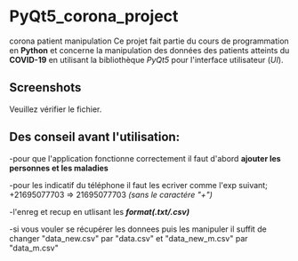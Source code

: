 # PyQt5_corona_project
corona patient manipulation 
Ce projet fait partie du cours de programmation en **Python** et concerne la manipulation des données des patients atteints du **COVID-19** en utilisant la bibliothèque _PyQt5_ pour l'interface utilisateur (_UI_).


## Screenshots 


Veuillez vérifier le fichier.



## Des conseil avant l'utilisation:
-pour que l'application fonctionne correctement il faut d'abord **ajouter les personnes 
et les maladies**

-pour les indicatif du téléphone il faut les ecriver comme l'exp suivant;
+21695077703  => 21695077703 _(sans le caractére "+")_

-l'enreg et recup en utlisant les ***format(.txt/.csv)***

-si vous vouler se récupérer les donnees puis les manipuler il suffit de changer 
"data_new.csv" par "data.csv" et "data_new_m.csv" par "data_m.csv"
